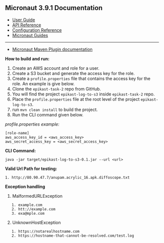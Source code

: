 ## Micronaut 3.9.1 Documentation

- [User Guide](https://docs.micronaut.io/3.9.1/guide/index.html)
- [API Reference](https://docs.micronaut.io/3.9.1/api/index.html)
- [Configuration Reference](https://docs.micronaut.io/3.9.1/guide/configurationreference.html)
- [Micronaut Guides](https://guides.micronaut.io/index.html)
---

- [Micronaut Maven Plugin documentation](https://micronaut-projects.github.io/micronaut-maven-plugin/latest/)

**How to build and run:**

1. Create an AWS account and role for a user.
2. Create a S3 bucket and generate the access key for the role.
3. Create a `profile.properties` file that contains the access key for the role. An example is give below.
4. Clone the `epikast-task-2` repo from GitHub.
5. You will find the project `epikast-log-to-s3` inside `epikast-task-2` repo.
6. Place the `profile.properties` file at the root level of the project `epikast-log-to-s3`.
7. run `mvn clean install` to build the project.
8. Run the CLI command given below. 

_profile.properties example:_
```
[role-name]
aws_access_key_id = <aws_access_key>
aws_secret_access_key = <aws_secret_access_key>
```

**CLI Command:**

```
java -jar target/epikast-log-to-s3-0.1.jar --url <url>
```


**Valid Url Path for testing:**
```
1. http://80.90.47.7/anupam.acrylic_16.apk.diffoscope.txt
```
**Exception handling**

1. MalformedURLException
```
   1. example.com
   2. htt://example.com
   3. exa@mple.com
```

2. UnknownHostException
```
   1. https://notarealhostname.com
   2. https://hostname-that-cannot-be-resolved.com/test.log
```